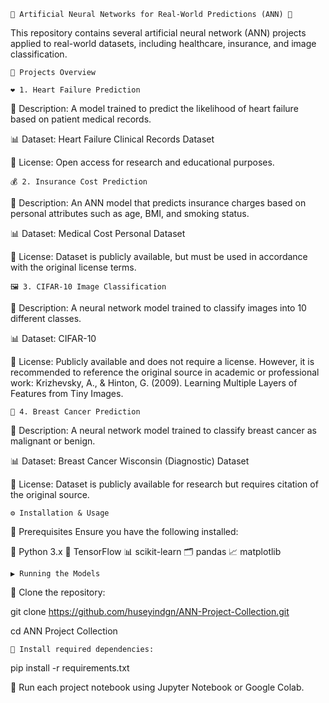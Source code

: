     🚀 Artificial Neural Networks for Real-World Predictions (ANN) 🤖
This repository contains several artificial neural network (ANN) projects applied to real-world datasets, including healthcare, insurance, and image classification.

    📌 Projects Overview
    
    ❤️ 1. Heart Failure Prediction
    
📝 Description: A model trained to predict the likelihood of heart failure based on patient medical records.

📊 Dataset: Heart Failure Clinical Records Dataset

📜 License: Open access for research and educational purposes.

    💰 2. Insurance Cost Prediction
    
📝 Description: An ANN model that predicts insurance charges based on personal attributes such as age, BMI, and smoking status.

📊 Dataset: Medical Cost Personal Dataset

📜 License: Dataset is publicly available, but must be used in accordance with the original license terms.

    🖼️ 3. CIFAR-10 Image Classification
    
📝 Description: A neural network model trained to classify images into 10 different classes.

📊 Dataset: CIFAR-10

📜 License: Publicly available and does not require a license. However, it is recommended to reference the original source in academic or professional work:
Krizhevsky, A., & Hinton, G. (2009). Learning Multiple Layers of Features from Tiny Images.

    🏥 4. Breast Cancer Prediction

📝 Description: A neural network model trained to classify breast cancer as malignant or benign.

📊 Dataset: Breast Cancer Wisconsin (Diagnostic) Dataset

📜 License: Dataset is publicly available for research but requires citation of the original source.

    ⚙️ Installation & Usage
📌 Prerequisites
Ensure you have the following installed:

🐍 Python 3.x
🔢 TensorFlow
📊 scikit-learn
🗂️ pandas
📈 matplotlib

    ▶️ Running the Models
🔹 Clone the repository:

git clone https://github.com/huseyindgn/ANN-Project-Collection.git

cd ANN Project Collection

    🔹 Install required dependencies:

pip install -r requirements.txt

🔹 Run each project notebook using Jupyter Notebook or Google Colab.

